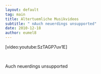 ```yaml
---
layout: default
tag: main
title: Altertuemliche Musikvideos
subtitle: " nAuch neuerdings unsupported"
date: 2010-12-18
author: eumel8
---
```


<p>[video:youtube:SzTAGP7uv1E]</p>
<p> </p>
<p>Auch neuerdings unsupported</p>
